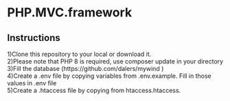 # PHP.MVC.framework
<h2>Instructions</h2>
1)Clone this repository to your local or download it. <br>
2)Please note that PHP 8 is required, use composer update in your directory <br>
3)Fill the database (https://github.com/dalers/mywind )<br>
4)Create a .env file by copying variables from .env.example. Fill in those values in .env file<br>
5)Create a .htaccess file by copying from htaccess.htaccess.<br>
